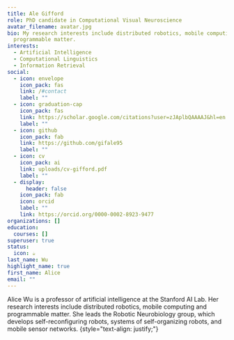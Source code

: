 ```yaml
---
title: Ale Gifford
role: PhD candidate in Computational Visual Neuroscience
avatar_filename: avatar.jpg
bio: My research interests include distributed robotics, mobile computing and
  programmable matter.
interests:
  - Artificial Intelligence
  - Computational Linguistics
  - Information Retrieval
social:
  - icon: envelope
    icon_pack: fas
    link: /#contact
    label: ""
  - icon: graduation-cap
    icon_pack: fas
    link: https://scholar.google.com/citations?user=zJAplbQAAAAJ&hl=en
    label: ""
  - icon: github
    icon_pack: fab
    link: https://github.com/gifale95
    label: ""
  - icon: cv
    icon_pack: ai
    link: uploads/cv-gifford.pdf
    label: ""
  - display:
      header: false
    icon_pack: fab
    icon: orcid
    label: ""
    link: https://orcid.org/0000-0002-8923-9477
organizations: []
education:
  courses: []
superuser: true
status:
  icon: ☕️
last_name: Wu
highlight_name: true
first_name: Alice
email: ""
---
```


Alice Wu is a professor of artificial intelligence at the Stanford AI Lab. Her research interests include distributed robotics, mobile computing and programmable matter. She leads the Robotic Neurobiology group, which develops self-reconfiguring robots, systems of self-organizing robots, and mobile sensor networks.
{style="text-align: justify;"}
